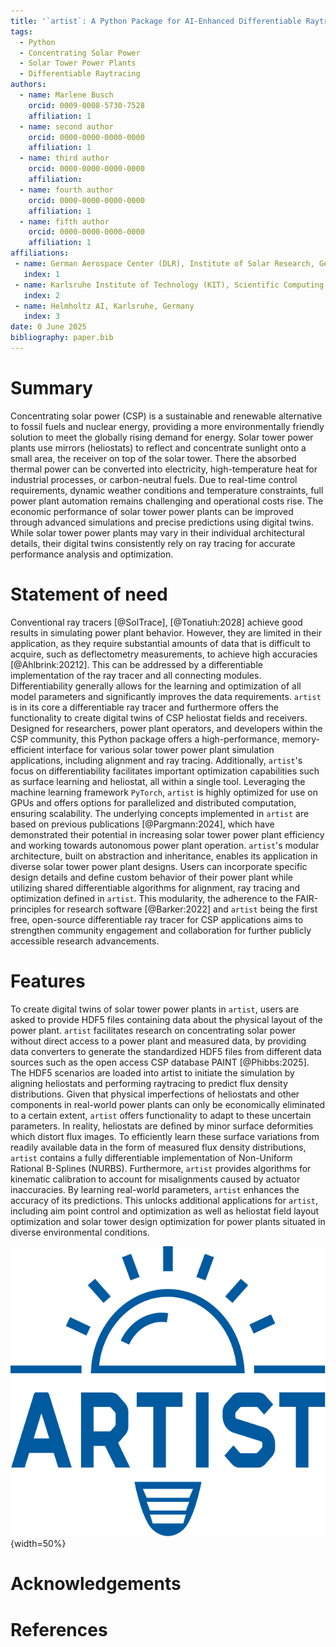 ```yaml
---
title: '`artist`: A Python Package for AI-Enhanced Differentiable Raytracing in Solar Tower Power Plants'
tags:
  - Python
  - Concentrating Solar Power
  - Solar Tower Power Plants
  - Differentiable Raytracing
authors:
  - name: Marlene Busch
    orcid: 0009-0008-5730-7528
    affiliation: 1
  - name: second author
    orcid: 0000-0000-0000-0000
    affiliation: 1
  - name: third author
    orcid: 0000-0000-0000-0000
    affiliation:
  - name: fourth author
    orcid: 0000-0000-0000-0000
    affiliation: 1
  - name: fifth author
    orcid: 0000-0000-0000-0000
    affiliation: 1
affiliations:
 - name: German Aerospace Center (DLR), Institute of Solar Research, Germany
   index: 1
 - name: Karlsruhe Institute of Technology (KIT), Scientific Computing Center (SCC), Germany
   index: 2
 - name: Helmholtz AI, Karlsruhe, Germany
   index: 3
date: 0 June 2025
bibliography: paper.bib
---
```



# Summary

Concentrating solar power (CSP) is a sustainable and renewable alternative to fossil fuels and nuclear energy, providing a more environmentally friendly solution to meet the globally rising demand for energy. Solar tower power plants use mirrors (heliostats) to reflect and concentrate sunlight onto a small area, the receiver on top of the solar tower. There the absorbed thermal power can be converted into electricity, high-temperature heat for industrial processes, or carbon-neutral fuels. Due to real-time control requirements, dynamic weather conditions and temperature constraints, full power plant automation remains challenging and operational costs rise. The economic performance of solar tower power plants can be improved through advanced simulations and precise predictions using digital twins. While solar tower power plants may vary in their individual architectural details, their digital twins consistently rely on ray tracing for accurate performance analysis and optimization.

# Statement of need

Conventional ray tracers [@SolTrace], [@Tonatiuh:2028] achieve good results in simulating power plant behavior. However, they are limited in their application, as they require substantial amounts of data that is difficult to acquire, such as deflectometry measurements, to achieve high accuracies [@Ahlbrink:20212]. This can be addressed by a differentiable implementation of the ray tracer and all connecting modules. Differentiability generally allows for the learning and optimization of all model parameters and significantly improves the data requirements. `artist` is in its core a differentiable ray tracer and furthermore offers the functionality to create digital twins of CSP heliostat fields and receivers. Designed for researchers, power plant operators, and developers within the CSP community, this Python package offers a high-performance, memory-efficient interface for various solar tower power plant simulation applications, including alignment and ray tracing. Additionally, `artist`'s focus on differentiability facilitates important optimization capabilities such as surface learning and heliostat, all within a single tool. Leveraging the machine learning framework `PyTorch`, `artist` is highly optimized for use on GPUs and offers options for parallelized and distributed computation, ensuring scalability. The underlying concepts implemented in `artist` are based on previous publications [@Pargmann:2024], which have demonstrated their potential in increasing solar tower power plant efficiency and working towards autonomous power plant operation. `artist`'s modular architecture, built on abstraction and inheritance, enables its application in diverse solar tower power plant designs. Users can incorporate specific design details and define custom behavior of their power plant while utilizing shared differentiable algorithms for alignment, ray tracing and optimization defined in `artist`. This modularity, the adherence to the FAIR-principles for research software [@Barker:2022] and `artist` being the first free, open-source differentiable ray tracer for CSP applications aims to strengthen community engagement and collaboration for further publicly accessible research advancements.

# Features

To create digital twins of solar tower power plants in `artist`, users are asked to provide HDF5 files containing data about the physical layout of the power plant. `artist` facilitates research on concentrating solar power without direct access to a power plant and measured data, by providing data converters to generate the standardized HDF5 files from different data sources such as the open access CSP database PAINT [@Phibbs:2025]. The HDF5 scenarios are loaded into artist to initiate the simulation by aligning heliostats and performing raytracing to predict flux density distributions. Given that physical imperfections of heliostats and other components in real-world power plants can only be economically eliminated to a certain extent, `artist` offers functionality to adapt to these uncertain parameters. In reality, heliostats are defined by minor surface deformities which distort flux images. To efficiently learn these surface variations from readily available data in the form of measured flux density distributions, `artist` contains a fully differentiable implementation of Non-Uniform Rational B-Splines (NURBS). Furthermore, `artist` provides algorithms for kinematic calibration to account for misalignments caused by actuator inaccuracies. By learning real-world parameters, `artist` enhances the accuracy of its predictions. This unlocks additional applications for `artist`, including aim point control and optimization as well as heliostat field layout optimization and solar tower design optimization for power plants situated in diverse environmental conditions.

![ARTIST: AI-enhanced differentiable Ray Tracer for Irradiation Prediction in Solar Tower Digital Twins](../logos/artist_logo.svg){width=50%}

# Acknowledgements

# References
